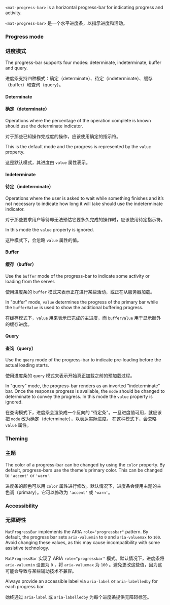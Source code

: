 `<mat-progress-bar>` is a horizontal progress-bar for indicating progress and activity.

`<mat-progress-bar>` 是一个水平进度条，以指示进度和活动。

### Progress mode

### 进度模式

The progress-bar supports four modes: determinate, indeterminate, buffer and query.

进度条支持四种模式：确定（determinate）、待定（indeterminate）、缓存（buffer）和查询（query）。

#### Determinate

#### 确定（determinate）

Operations where the percentage of the operation complete is known should use the 
determinate indicator.

对于那些已知操作完成度的操作，应该使用确定的指示符。

<!-- example(progress-bar-determinate) -->

This is the default mode and the progress is represented by the `value` property.

这是默认模式，其进度由 `value` 属性表示。

#### Indeterminate

#### 待定（indeterminate）

Operations where the user is asked to wait while something finishes and it’s 
not necessary to indicate how long it will take should use the indeterminate indicator.

对于那些要求用户等待却无法预估它要多久完成的操作时，应该使用待定指示符。

<!-- example(progress-bar-indeterminate) -->

In this mode the `value` property is ignored.

这种模式下，会忽略 `value` 属性的值。

#### Buffer

#### 缓存（buffer）

Use the `buffer` mode of the progress-bar to indicate some activity or loading from the server.

使用进度条的 `buffer` 模式来表示正在进行某些活动，或正在从服务器加载。

<!-- example(progress-bar-buffer) -->

In "buffer" mode, `value` determines the progress of the primary bar while the `bufferValue` is 
used to show the additional buffering progress.

在缓存模式下，`value` 用来表示已完成的主进度，而 `bufferValue` 用于显示额外的缓存进度。

#### Query

#### 查询（query）

Use the `query` mode of the progress-bar to indicate pre-loading before the actual loading starts.

使用进度条的 `query` 模式来表示开始真正加载之前的预加载过程。

<!-- example(progress-bar-query) -->

In "query" mode, the progress-bar renders as an inverted "indeterminate" bar. Once the response 
progress is available, the `mode` should be changed to determinate to convey the progress. In
this mode the `value` property is ignored.

在查询模式下，进度条会渲染成一个反向的 "待定条"。一旦进度值可用，就应该把 `mode` 改为确定（determinate），以表达实际进度。
在这种模式下，会忽略 `value` 属性。

### Theming

### 主题

The color of a progress-bar can be changed by using the `color` property. By default, progress-bars
use the theme's primary color. This can be changed to `'accent'` or `'warn'`.  

进度条的颜色可以用 `color` 属性进行修改。默认情况下，进度条会使用主题的主色调（primary）。它可以修改为 `'accent'` 或 `'warn'`。

### Accessibility

### 无障碍性

`MatProgressBar` implements the ARIA `role="progressbar"` pattern. By default, the progress bar
sets `aria-valuemin` to `0` and `aria-valuemax` to `100`. Avoid changing these values, as this may
cause incompatibility with some assistive technology.

`MatProgressBar` 实现了 ARIA `role="progressbar"` 模式。默认情况下，进度条将 `aria-valuemin` 设置为 `0` ，将 `aria-valuemax` 为 `100` 。避免更改这些值，因为这可能会导致与某些辅助技术不兼容。

Always provide an accessible label via `aria-label` or `aria-labelledby` for each progress bar.

始终通过 `aria-label` 或 `aria-labelledby` 为每个进度条提供无障碍标签。